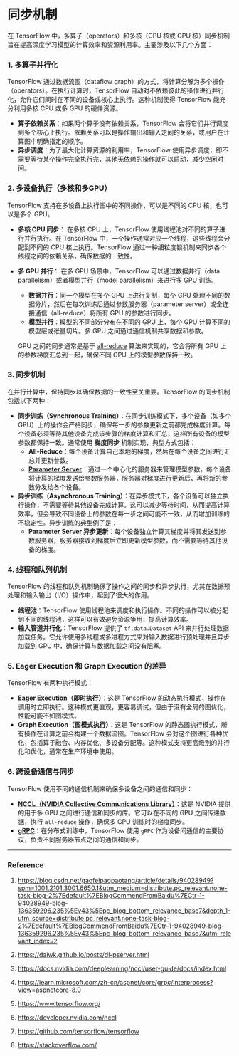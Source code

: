 # 同步机制

在 TensorFlow 中，多算子（operators）和多核（CPU 核或 GPU 核）同步机制旨在提高深度学习模型的计算效率和资源利用率。主要涉及以下几个方面：

### 1. **多算子并行化**

TensorFlow 通过数据流图（dataflow graph）的方式，将计算分解为多个操作（operators）。在执行计算时，TensorFlow 自动对不依赖彼此的操作进行并行化，允许它们同时在不同的设备或核心上执行。这种机制使得 TensorFlow 能充分利用多核 CPU 或多 GPU 的硬件资源。

* **算子依赖关系**：如果两个算子没有依赖关系，TensorFlow 会将它们并行调度到多个核心上执行。依赖关系可以是操作输出和输入之间的关系，或用户在计算图中明确指定的顺序。
* **异步调度**：为了最大化计算资源的利用率，TensorFlow 使用异步调度，即不需要等待某个操作完全执行完，其他无依赖的操作就可以启动，减少空闲时间。

### 2. **多设备执行（多核和多GPU）**

TensorFlow 支持在多设备上执行图中的不同操作，可以是不同的 CPU 核，也可以是多个 GPU。

* **多核 CPU 同步**： 在多核 CPU 上，TensorFlow 使用线程池对不同的算子进行并行执行。在 TensorFlow 中，一个操作通常对应一个线程，这些线程会分配到不同的 CPU 核上执行。TensorFlow 通过一种细粒度锁机制来同步各个线程之间的依赖关系，确保数据的一致性。

* **多 GPU 并行**： 在多 GPU 场景中，TensorFlow 可以通过数据并行（data parallelism）或者模型并行（model parallelism）来进行多 GPU 训练。

  * **数据并行**：同一个模型在多个 GPU 上进行复制，每个 GPU 处理不同的数据分片，然后在每次训练后通过参数服务器（parameter server）或全连接通信（all-reduce）将所有 GPU 的参数进行同步。
  * **模型并行**：模型的不同部分分布在不同的 GPU 上，每个 GPU 计算不同的模型层或张量切片。多 GPU 之间通过通信机制共享数据和参数。

  GPU 之间的同步通常是基于 [all-reduce](https://blog.csdn.net/gaofeipaopaotang/article/details/94028949?spm=1001.2101.3001.6650.1&utm_medium=distribute.pc_relevant.none-task-blog-2%7Edefault%7EBlogCommendFromBaidu%7ECtr-1-94028949-blog-136359296.235%5Ev43%5Epc_blog_bottom_relevance_base7&depth_1-utm_source=distribute.pc_relevant.none-task-blog-2%7Edefault%7EBlogCommendFromBaidu%7ECtr-1-94028949-blog-136359296.235%5Ev43%5Epc_blog_bottom_relevance_base7&utm_relevant_index=2) 算法来实现的，它会将所有 GPU 上的参数梯度汇总到一起，确保不同 GPU 上的模型参数保持一致。

### 3. **同步机制**

在并行计算中，保持同步以确保数据的一致性至关重要。TensorFlow 的同步机制包括以下两种：

* **同步训练（Synchronous Training）**：在同步训练模式下，多个设备（如多个 GPU）上的操作会严格同步，确保每一步的参数更新之前都完成梯度计算。每个设备必须等待其他设备完成该步骤的梯度计算和汇总，这样所有设备的模型参数都保持一致。通常使用 **梯度同步** 机制实现，典型方式包括：
  * **All-Reduce**：每个设备计算自己本地的梯度，然后在每个设备之间进行汇总并更新参数。
  * **[Parameter Server](https://daiwk.github.io/posts/dl-pserver.html)**：通过一个中心化的服务器来管理模型参数，每个设备将计算的梯度发送给参数服务器，服务器对梯度进行更新后，再将新的参数分发给各个设备。
* **异步训练（Asynchronous Training）**：在异步模式下，各个设备可以独立执行操作，不需要等待其他设备完成计算。这可以减少等待时间，从而提高计算效率，但会导致不同设备上的参数在每一步之间可能不一致，从而增加训练的不稳定性。异步训练的典型例子是：
  * **Parameter Server 异步更新**：每个设备独立计算其梯度并将其发送到参数服务器，服务器接收到梯度后立即更新模型参数，而不需要等待其他设备的梯度。

### 4. **线程和队列机制**

TensorFlow 的线程和队列机制确保了操作之间的同步和异步执行，尤其在数据预处理和输入输出（I/O）操作中，起到了很大的作用。

* **线程池**：TensorFlow 使用线程池来调度和执行操作。不同的操作可以被分配到不同的线程池，这样可以有效避免资源争用，提高计算效率。
* **输入管道并行化**：TensorFlow 提供了 `tf.data.Dataset` API 来并行处理数据加载任务。它允许使用多线程或多进程方式来对输入数据进行预处理并且异步加载到 GPU 中，确保计算与数据加载之间没有阻塞。

### 5. **Eager Execution 和 Graph Execution 的差异**

TensorFlow 有两种执行模式：

* **Eager Execution（即时执行）**：这是 TensorFlow 的动态执行模式，操作在调用时立即执行。这种模式更直观，更容易调试，但由于没有全局的图优化，性能可能不如图模式。
* **Graph Execution（图模式执行）**：这是 TensorFlow 的静态图执行模式，所有操作在计算之前会构建一个数据流图。TensorFlow 会对这个图进行各种优化，包括算子融合、内存优化、多设备分配等。这种模式支持更高级别的并行化和优化，通常在生产环境中使用。

### 6. **跨设备通信与同步**

TensorFlow 使用不同的通信机制来确保多设备之间的通信和同步：

* **[NCCL（NVIDIA Collective Communications Library）](https://docs.nvidia.com/deeplearning/nccl/user-guide/docs/index.html)**：这是 NVIDIA 提供的用于多 GPU 之间进行通信和同步的库。它可以在不同的 GPU 之间传递数据，执行 `all-reduce` 操作，确保多 GPU 训练时的梯度同步。
* **[gRPC](https://learn.microsoft.com/zh-cn/aspnet/core/grpc/interprocess?view=aspnetcore-8.0)**：在分布式训练中，TensorFlow 使用 `gRPC` 作为设备间通信的主要协议，负责不同服务器节点之间的通信和同步。


---
### **Reference**

1. https://blog.csdn.net/gaofeipaopaotang/article/details/94028949?spm=1001.2101.3001.6650.1&utm_medium=distribute.pc_relevant.none-task-blog-2%7Edefault%7EBlogCommendFromBaidu%7ECtr-1-94028949-blog-136359296.235%5Ev43%5Epc_blog_bottom_relevance_base7&depth_1-utm_source=distribute.pc_relevant.none-task-blog-2%7Edefault%7EBlogCommendFromBaidu%7ECtr-1-94028949-blog-136359296.235%5Ev43%5Epc_blog_bottom_relevance_base7&utm_relevant_index=2

2. https://daiwk.github.io/posts/dl-pserver.html
3. https://docs.nvidia.com/deeplearning/nccl/user-guide/docs/index.html

4. https://learn.microsoft.com/zh-cn/aspnet/core/grpc/interprocess?view=aspnetcore-8.0
5. https://www.tensorflow.org/
6. https://developer.nvidia.com/nccl
7. https://github.com/tensorflow/tensorflow
8. https://stackoverflow.com/